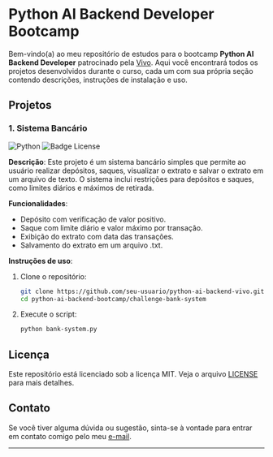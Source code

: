 # Python AI Backend Developer Bootcamp

Bem-vindo(a) ao meu repositório de estudos para o bootcamp **Python AI Backend Developer** patrocinado pela [Vivo](https://vivo.com.br/para-voce). Aqui você encontrará todos os projetos desenvolvidos durante o curso, cada um com sua própria seção contendo descrições, instruções de instalação e uso.

## Projetos

### 1. Sistema Bancário

![Python](https://img.shields.io/badge/python-3670A0?style=for-the-badge&logo=python&logoColor=ffdd54)
![Badge License](https://img.shields.io/badge/License-MIT-green.svg?style=for-the-badge)

**Descrição**: Este projeto é um sistema bancário simples que permite ao usuário realizar depósitos, saques, visualizar o extrato e salvar o extrato em um arquivo de texto. O sistema inclui restrições para depósitos e saques, como limites diários e máximos de retirada.

**Funcionalidades**:
- Depósito com verificação de valor positivo.
- Saque com limite diário e valor máximo por transação.
- Exibição do extrato com data das transações.
- Salvamento do extrato em um arquivo .txt.

**Instruções de uso**:
1. Clone o repositório:
   ```bash
   git clone https://github.com/seu-usuario/python-ai-backend-vivo.git
   cd python-ai-backend-bootcamp/challenge-bank-system
   ```
2. Execute o script:
   ```bash
   python bank-system.py
   ```

## Licença

Este repositório está licenciado sob a licença MIT. Veja o arquivo [LICENSE](LICENSE) para mais detalhes.

## Contato

Se você tiver alguma dúvida ou sugestão, sinta-se à vontade para entrar em contato comigo pelo meu [e-mail](mailto:thiagojordao.dev@gmail.com).

---

